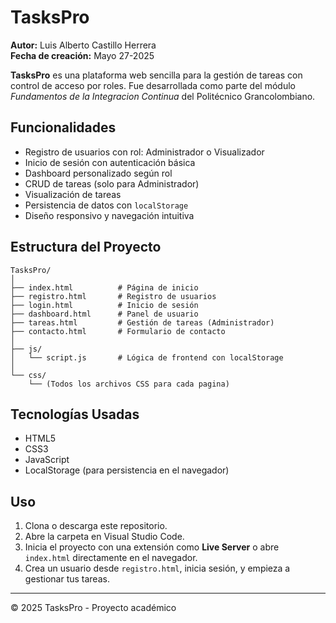 
# TasksPro

**Autor:** Luis Alberto Castillo Herrera  
**Fecha de creación:** Mayo 27-2025


**TasksPro** es una plataforma web sencilla para la gestión de tareas con control de acceso por roles. Fue desarrollada como parte del módulo *Fundamentos de la Integracion Continua* del Politécnico Grancolombiano.

## Funcionalidades

- Registro de usuarios con rol: Administrador o Visualizador
- Inicio de sesión con autenticación básica
- Dashboard personalizado según rol
- CRUD de tareas (solo para Administrador)
- Visualización de tareas
- Persistencia de datos con `localStorage`
- Diseño responsivo y navegación intuitiva

## Estructura del Proyecto

```
TasksPro/
│
├── index.html          # Página de inicio
├── registro.html       # Registro de usuarios
├── login.html          # Inicio de sesión
├── dashboard.html      # Panel de usuario
├── tareas.html         # Gestión de tareas (Administrador)
├── contacto.html       # Formulario de contacto
│
├── js/
│   └── script.js       # Lógica de frontend con localStorage
│
└── css/
    └── (Todos los archivos CSS para cada pagina)
```

## Tecnologías Usadas

- HTML5
- CSS3
- JavaScript
- LocalStorage (para persistencia en el navegador)

## Uso

1. Clona o descarga este repositorio.
2. Abre la carpeta en Visual Studio Code.
3. Inicia el proyecto con una extensión como **Live Server** o abre `index.html` directamente en el navegador.
4. Crea un usuario desde `registro.html`, inicia sesión, y empieza a gestionar tus tareas.


---

© 2025 TasksPro - Proyecto académico
